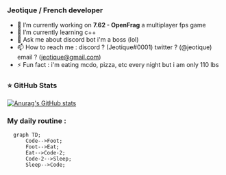 ### Jeotique / French developer

- 🔭 I’m currently working on **7.62 - OpenFrag** a multiplayer fps game
- 🌱 I’m currently learning c++
- 💬 Ask me about discord bot i'm a boss (lol)
- 📫 How to reach me : discord ? (Jeotique#0001) twitter ? (@jeotique) email ? (jeotique@gmail.com) 
- ⚡ Fun fact : i'm eating mcdo, pizza, etc every night but i am only 110 lbs

### ⭐ GitHub Stats

[![Anurag's GitHub stats](https://github-readme-stats.vercel.app/api?username=Jeotique&show_icons=true&hide_border=false&title_color=3B1F94f&icon_color=FFE500&bg_color=09131B&text_color=ffffff&border_color=0c1a25)](https://github.com/anuraghazra/github-readme-stats)

### My daily routine :

```mermaid
  graph TD;
      Code-->Foot;
      Foot-->Eat;
      Eat-->Code-2;
      Code-2-->Sleep;
      Sleep-->Code;
```
